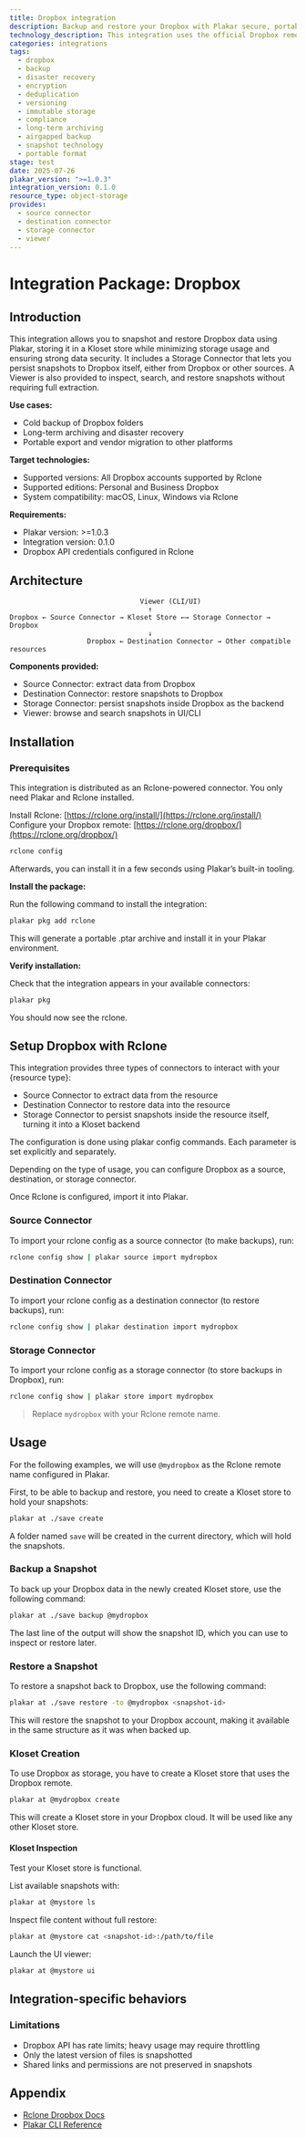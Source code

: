 ```yaml
---
title: Dropbox integration
description: Backup and restore your Dropbox with Plakar secure, portable, and deduplicated.
technology_description: This integration uses the official Dropbox remote via Rclone to extract and restore data into a Kloset store.
categories: integrations
tags:
  - dropbox
  - backup
  - disaster recovery
  - encryption
  - deduplication
  - versioning
  - immutable storage
  - compliance
  - long-term archiving
  - airgapped backup
  - snapshot technology
  - portable format
stage: test
date: 2025-07-26
plakar_version: ">=1.0.3"
integration_version: 0.1.0
resource_type: object-storage
provides:
  - source connector
  - destination connector
  - storage connector
  - viewer
---
```


# Integration Package: Dropbox

## Introduction

This integration allows you to snapshot and restore Dropbox data using Plakar, storing it in a Kloset store while minimizing storage usage and ensuring strong data security.
It includes a Storage Connector that lets you persist snapshots to Dropbox itself, either from Dropbox or other sources.
A Viewer is also provided to inspect, search, and restore snapshots without requiring full extraction.

**Use cases:**

* Cold backup of Dropbox folders
* Long-term archiving and disaster recovery
* Portable export and vendor migration to other platforms

**Target technologies:**

* Supported versions: All Dropbox accounts supported by Rclone
* Supported editions: Personal and Business Dropbox
* System compatibility: macOS, Linux, Windows via Rclone

**Requirements:**

* Plakar version: >=1.0.3
* Integration version: 0.1.0
* Dropbox API credentials configured in Rclone

## Architecture

```
                                Viewer (CLI/UI)
                                  ↑
Dropbox ← Source Connector → Kloset Store ←→ Storage Connector → Dropbox
                                  ↓
                   Dropbox ← Destination Connector → Other compatible resources
```

**Components provided:**

* Source Connector: extract data from Dropbox
* Destination Connector: restore snapshots to Dropbox
* Storage Connector: persist snapshots inside Dropbox as the backend
* Viewer: browse and search snapshots in UI/CLI

## Installation

### Prerequisites 

This integration is distributed as an Rclone-powered connector.
You only need Plakar and Rclone installed.

Install Rclone: [https://rclone.org/install/](https://rclone.org/install/)
Configure your Dropbox remote: [https://rclone.org/dropbox/](https://rclone.org/dropbox/)

```bash
rclone config
```

Afterwards, you can install it in a few seconds using Plakar’s built-in tooling.

**Install the package:**

Run the following command to install the integration:

```bash
plakar pkg add rclone
```

This will generate a portable .ptar archive and install it in your Plakar environment.

**Verify installation:**

Check that the integration appears in your available connectors:

```bash
plakar pkg
```

You should now see the rclone.

## Setup Dropbox with Rclone

This integration provides three types of connectors to interact with your {resource type}:

- Source Connector to extract data from the resource
- Destination Connector to restore data into the resource
- Storage Connector to persist snapshots inside the resource itself, turning it into a Kloset backend

The configuration is done using plakar config commands. Each parameter is set explicitly and separately.

Depending on the type of usage, you can configure Dropbox as a source, destination, or storage connector.

Once Rclone is configured, import it into Plakar.

### Source Connector

To import your rclone config as a source connector (to make backups), run:

```bash
rclone config show | plakar source import mydropbox
```

### Destination Connector

To import your rclone config as a destination connector (to restore backups), run:

```bash
rclone config show | plakar destination import mydropbox
```

### Storage Connector

To import your rclone config as a storage connector (to store backups in Dropbox), run:

```bash
rclone config show | plakar store import mydropbox
```

> Replace `mydropbox` with your Rclone remote name.

## Usage

For the following examples, we will use `@mydropbox` as the Rclone remote name configured in Plakar.

First, to be able to backup and restore, you need to create a Kloset store to hold your snapshots:

```bash
plakar at ./save create
```

A folder named `save` will be created in the current directory, which will hold the snapshots.

### Backup a Snapshot

To back up your Dropbox data in the newly created Kloset store, use the following command:

```bash
plakar at ./save backup @mydropbox
```

The last line of the output will show the snapshot ID, which you can use to inspect or restore later.

### Restore a Snapshot

To restore a snapshot back to Dropbox, use the following command:

```bash
plakar at ./save restore -to @mydropbox <snapshot-id>
```

This will restore the snapshot to your Dropbox account, making it available in the same structure as it was when backed up.

### Kloset Creation 

To use Dropbox as storage, you have to create a Kloset store that uses the Dropbox remote.

```bash
plakar at @mydropbox create
```

This will create a Kloset store in your Dropbox cloud. It will be used like any other Kloset store.

#### Kloset Inspection

Test your Kloset store is functional.

List available snapshots with:

```bash
plakar at @mystore ls
```

Inspect file content without full restore:

```bash
plakar at @mystore cat <snapshot-id>:/path/to/file
```

Launch the UI viewer:

```bash
plakar at @mystore ui
```

## Integration-specific behaviors

### Limitations

* Dropbox API has rate limits; heavy usage may require throttling
* Only the latest version of files is snapshotted
* Shared links and permissions are not preserved in snapshots

## Appendix

* [Rclone Dropbox Docs](https://rclone.org/dropbox/)
* [Plakar CLI Reference](/docs/main)
